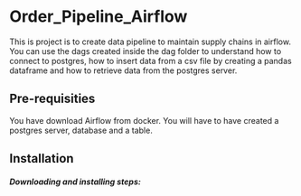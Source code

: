 # Order_Pipeline_Airflow

This is project is to create data pipeline to maintain supply chains in airflow. You can use the dags created inside the dag folder to understand how to connect to postgres, how to insert data from a csv file by creating a pandas dataframe and how to retrieve data from the postgres server. 

## Pre-requisities 
You have download Airflow from docker. 
You will have to have created a postgres server, database and a table. 

## Installation
##### Downloading and installing steps:


